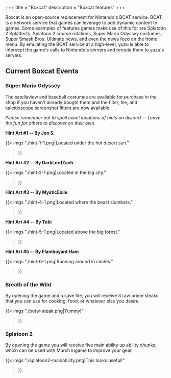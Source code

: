 +++
title = "Boxcat"
description = "Boxcat features"
+++

Boxcat is an open-source replacement for Nintendo's BCAT service. BCAT is a network service that games can leverage to add dynamic content to games. Some examples of features games make use of this for are Splatoon 2 Splatfests, Splatoon 2 course rotations, Super Mario Odyssey costumes, Super Smash Bros. Ultimate news, and even the news feed on the home menu. By emulating the BCAT service at a high-level, yuzu is able to intercept the game's calls to Nintendo's servers and reroute them to yuzu's servers.

## Current Boxcat Events

### Super Mario Odyssey

The satellaview and baseball costumes are available for purchase in the shop if you haven't already bought them and the filter, tile, and kaleidoscope screenshot filters are now available.

*Please remember not to spoil exact locations of hints on discord -- Leave the fun for others to discover on their own.*

**Hint Art #1 -- By Jon S.**

{{< imgs
    "./hint-1-1.png|Located under the hot desert sun."
>}}

**Hint Art #2 -- By DarkLordZach**

{{< imgs
    "./hint-2-1.png|Located in the big city."
>}}

**Hint Art #3 -- By MysticExile**

{{< imgs
    "./hint-4-1.png|Located where the beast slumbers."
>}}

**Hint Art #4 -- By Tobi**

{{< imgs
    "./hint-5-1.png|Located above the big forest."
>}}

**Hint Art #5 -- By Flamboyant Ham**

{{< imgs
    "./hint-6-1.png|Running around in circles."
>}}

### Breath of the Wild

By opening the game and a save file, you will receive 3 raw prime steaks that you can use for cooking, food, or whatever else you desire.

{{< imgs
    "./botw-steak.png|Yummy!"
>}}

### Splatoon 2

By opening the game you will receive five main ability up ability chunks, which can be used with Murch ingame to improve your gear.

{{< imgs
    "./splatoon2-mainability.png|This looks useful!"
>}}
